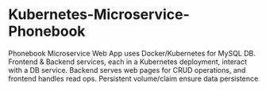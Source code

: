 # Kubernetes-Microservice-Phonebook
Phonebook Microservice Web App uses Docker/Kubernetes for MySQL DB. Frontend &amp; Backend services, each in a Kubernetes deployment, interact with a DB service. Backend serves web pages for CRUD operations, and frontend handles read ops. Persistent volume/claim ensure data persistence




